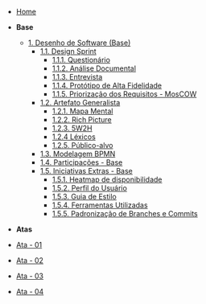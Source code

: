 <!-- docs/_sidebar.md -->

- [Home](/)
<!-- - [Projetos](/Projeto/Projeto.md) -->

- **Base**

  - [1. Desenho de Software (Base)](/Base/1.Base.md)
    - [1.1. Design Sprint](/Base/1.1.DesignSprint.md)
      - [1.1.1. Questionário]()
      - [1.1.2. Análise Documental]()
      - [1.1.3. Entrevista]()
      - [1.1.4. Protótipo de Alta Fidelidade]()
      - [1.1.5. Priorização dos Requisitos - MosCOW]()
    - [1.2. Artefato Generalista](/Base/1.2.ArtefatoGeneralista.md)
      - [1.2.1. Mapa Mental](Base/1.2.1.Mapa-mental.md)
      - [1.2.2. Rich Picture](Base/1.2.2.RichPicture.md)
      - [1.2.3. 5W2H](Base/1.2.3.5W2H.md)
      - [1.2.4 Léxicos](Base/1.2.4.Lexicos.md)
      - [1.2.5. Público-alvo](Base/1.2.5.Publico-Alvo.md)
    - [1.3. Modelagem BPMN](Base/1.3.ModelagemBPMN.md)
    - [1.4. Participações - Base](/Base/1.4.ParticipacoesBase.md)
    - [1.5. Iniciativas Extras - Base](/Base/1.5.IniciativasExtras.md)
      - [1.5.1. Heatmap de disponibilidade]()
      - [1.5.2. Perfil do Usuário]()
      - [1.5.3. Guia de Estilo]()
      - [1.5.4. Ferramentas Utilizadas](/Base/1.5.4.FerramentasUtilizadas.md)
      - [1.5.5. Padronização de Branches e Commits](/Base/1.5.5.PadronizacaoBranchesCommits.md)  
- **Atas**

 - [Ata - 01](Projeto/Iniciativas%20Extras/ata_01.md)
 - [Ata - 02](Projeto/Iniciativas%20Extras/ata_02.md)
 - [Ata - 03](Projeto/Iniciativas%20Extras/ata_03.md)
 - [Ata - 04](Projeto/Iniciativas%20Extras/ata_04.md)

